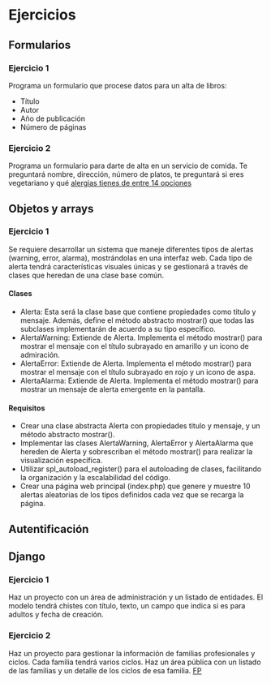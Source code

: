 # Ejercicios

## Formularios

### Ejercicio 1

Programa un formulario que procese datos para un alta de libros:

- Título
- Autor
- Año de publicación
- Número de páginas

### Ejercicio 2

Programa un formulario para darte de alta en un servicio de comida. Te preguntará nombre, dirección, número de platos, te preguntará si eres vegetariano y qué [alergias tienes de entre 14 opciones](https://curso-alergenos.com/lecciones/los-14-alergenos-principales/)

## Objetos y arrays

### Ejercicio 1

Se requiere desarrollar un sistema que maneje diferentes tipos de alertas (warning, error, alarma), mostrándolas en una interfaz web. Cada tipo de alerta tendrá características visuales únicas y se gestionará a través de clases que heredan de una clase base común.

#### Clases

- Alerta: Esta será la clase base que contiene propiedades como titulo y mensaje. Además, define el método abstracto mostrar() que todas las subclases implementarán de acuerdo a su tipo específico.
- AlertaWarning: Extiende de Alerta. Implementa el método mostrar() para mostrar el mensaje con el título subrayado en amarillo y un icono de admiración.
- AlertaError: Extiende de Alerta. Implementa el método mostrar() para mostrar el mensaje con el título subrayado en rojo y un icono de aspa.
- AlertaAlarma: Extiende de Alerta. Implementa el método mostrar() para mostrar un mensaje de alerta emergente en la pantalla.

#### Requisitos

- Crear una clase abstracta Alerta con propiedades titulo y mensaje, y un método abstracto mostrar().
- Implementar las clases AlertaWarning, AlertaError y AlertaAlarma que hereden de Alerta y sobrescriban el método mostrar() para realizar la visualización específica.
- Utilizar spl_autoload_register() para el autoloading de clases, facilitando la organización y la escalabilidad del código.
- Crear una página web principal (index.php) que genere y muestre 10 alertas aleatorias de los tipos definidos cada vez que se recarga la página.

## Autentificación



## Django

### Ejercicio 1

Haz un proyecto con un área de administración y un listado de entidades. El modelo tendrá chistes con título, texto, un campo que indica si es para adultos y fecha de creación.

### Ejercicio 2

Haz un proyecto para gestionar la información de familias profesionales y ciclos. Cada familia tendrá varios ciclos. Haz un área pública con un listado de las familias y un detalle de los ciclos de esa familia. [FP](https://todofp.es/que-estudiar.html)